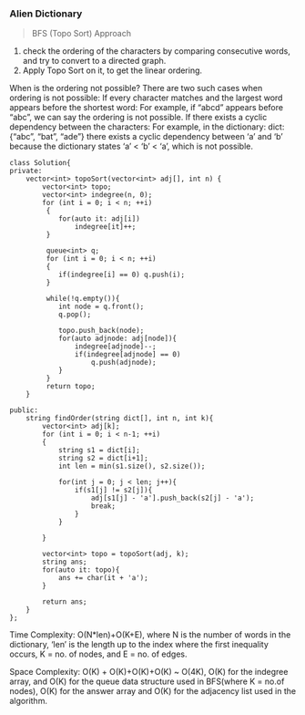 
### Alien Dictionary
> BFS (Topo Sort) Approach

1. check the ordering of the characters by comparing consecutive words, and try to convert to a directed graph.
2. Apply Topo Sort on it, to get the linear ordering.

When is the ordering not possible?
There are two such cases when ordering is not possible: 
    If every character matches and the largest word appears before the shortest word: For example, if “abcd” appears before “abc”, we can say the ordering is not possible.
    If there exists a cyclic dependency between the characters: For example, in the dictionary: dict: {“abc”, “bat”, “ade”} there exists a cyclic dependency between ‘a’ and ‘b’
    because the dictionary states ‘a’ < ‘b’ < ‘a’, which is not possible.

```
class Solution{
private: 
	vector<int> topoSort(vector<int> adj[], int n) {
		vector<int> topo;
		vector<int> indegree(n, 0); 
		for (int i = 0; i < n; ++i)
		 {
		 	for(auto it: adj[i])
		 		indegree[it]++;
		 } 

		 queue<int> q;
		 for (int i = 0; i < n; ++i)
		 {
		 	if(indegree[i] == 0) q.push(i);
		 }

		 while(!q.empty()){
		 	int node = q.front();
		 	q.pop();

		 	topo.push_back(node);
		 	for(auto adjnode: adj[node]){
		 		indegree[adjnode]--;
		 		if(indegree[adjnode] == 0) 
		 			q.push(adjnode);	
		 	}
		 } 
		 return topo;
	}

public:
	string findOrder(string dict[], int n, int k){
		vector<int> adj[k];
		for (int i = 0; i < n-1; ++i)
		{
			string s1 = dict[i];
			string s2 = dict[i+1];
			int len = min(s1.size(), s2.size());

			for(int j = 0; j < len; j++){
				if(s1[j] != s2[j]){
					adj[s1[j] - 'a'].push_back(s2[j] - 'a');
					break;
				}
			}

		}

		vector<int> topo = topoSort(adj, k);
		string ans;
		for(auto it: topo){
			ans += char(it + 'a');
		} 

		return ans;
	}
};
```

Time Complexity: O(N*len)+O(K+E), where N is the number of words in the dictionary, ‘len’ is the length up to the index where the first inequality occurs, K = no. of nodes, and E = no. of edges.

Space Complexity: O(K) + O(K)+O(K)+O(K) ~ O(4K), O(K) for the indegree array, and O(K) for the queue data structure used in BFS(where K = no.of nodes), O(K) for the answer array and O(K) for the adjacency list
                  used in the algorithm.
